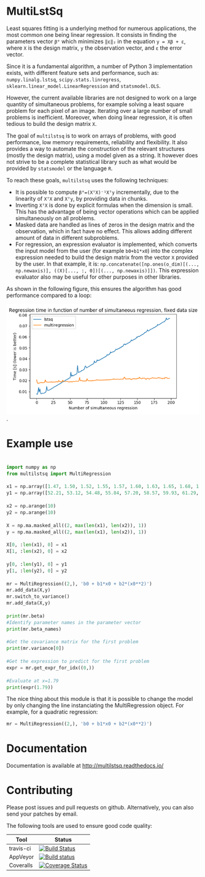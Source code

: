 MultiLstSq
==========

Least squares fitting is a underlying method for numerous applications, the most common one being linear regression. It consists in finding the parameters vector ``β°`` which minimizes ``‖ε‖₂`` in the equation ``y = Xβ + ε``, where `X` is the design matrix, `y` the observation vector, and `ε` the error vector.

Since it is a fundamental algorithm, a number of Python 3 implementation exists, with different feature sets and performance, such as:  `numpy.linalg.lstsq`, `scipy.stats.linregress`, `sklearn.linear_model.LinearRegression` and `statsmodel.OLS`.

However, the current available libraries are not designed to work on a large quantity of simultaneous problems, for example solving a least square problem for each pixel of an image. Iterating over a large number of small problems is inefficient. Moreover, when doing linear regression, it is often tedious to build the design matrix `X`.

The goal of `multilstsq` is to work on arrays of problems, with good performance, low memory requirements, reliability and flexibility. It also provides a way to automate the construction of the relevant structures (mostly the design matrix), using a model given as a string. It however does not strive to be a complete statistical library such as what would be provided by `statsmodel` or the language `R`.

To reach these goals, `multilstsq` uses the following techniques:

- It is possible to compute ``β°=(XᵀX)⁻¹Xᵀy`` incrementally, due to the linearity of ``XᵀX`` and ``Xᵀy``, by providing data in chunks.
- Inverting ``XᵀX`` is done by explicit formulas when the dimension is small. This has the advantage of being vector operations which can be applied simultaneously on all problems.
- Masked data are handled as lines of zeros in the design matrix and the observation, which in fact have no effect. This allows adding different amount of data in different subproblems.
- For regression, an expression evaluator is implemented, which converts the input model from the user (for example `b0+b1*x0`) into the complex expression needed to build the design matrix from the vector `X` provided by the user. In that example, it is: `np.concatenate([np.ones(o_dim)[(..., np.newaxis)], ((X)[..., :, 0])[(..., np.newaxis)]])`. This expression evaluator also may be useful for other purposes in other libraries.

As shown in the following figure, this ensures the algorithm has good performance compared to a loop:

![Parallel performance of multilstsq, constant data size.](https://raw.githubusercontent.com/UniNE-CHYN/multilstsq/master/doc/benchmark.png).

Example use
===========

```python

import numpy as np
from multilstsq import MultiRegression

x1 = np.array([1.47, 1.50, 1.52, 1.55, 1.57, 1.60, 1.63, 1.65, 1.68, 1.70, 1.73, 1.75, 1.78, 1.80, 1.83])
y1 = np.array([52.21, 53.12, 54.48, 55.84, 57.20, 58.57, 59.93, 61.29, 63.11, 64.47, 66.28, 68.10, 69.92, 72.19, 74.46])

x2 = np.arange(10)
y2 = np.arange(10)

X = np.ma.masked_all((2, max(len(x1), len(x2)), 1))
y = np.ma.masked_all((2, max(len(x1), len(x2)), 1))

X[0, :len(x1), 0] = x1
X[1, :len(x2), 0] = x2

y[0, :len(y1), 0] = y1
y[1, :len(y2), 0] = y2

mr = MultiRegression((2,), 'b0 + b1*x0 + b2*(x0**2)')
mr.add_data(X,y)
mr.switch_to_variance()
mr.add_data(X,y)

print(mr.beta)
#Identify parameter names in the parameter vector
print(mr.beta_names)

#Get the covariance matrix for the first problem
print(mr.variance[0])

#Get the expression to predict for the first problem
expr = mr.get_expr_for_idx((0,))

#Evaluate at x=1.79
print(expr(1.79))
```

The nice thing about this module is that it is possible to change the model by only changing the line instanciating the MultiRegression object. For example, for a quadratic regression:

```python
mr = MultiRegression((2,), 'b0 + b1*x0 + b2*(x0**2)')
```

Documentation
=============

Documentation is available at http://multilstsq.readthedocs.io/

Contributing
============

Please post issues and pull requests on github. Alternatively, you can also send your patches by email.

The following tools are used to ensure good code quality:

Tool         | Status
------------ | -------------
travis-ci | [![Build Status](https://travis-ci.org/UniNE-CHYN/multilstsq.svg?branch=master)](https://travis-ci.org/UniNE-CHYN/multilstsq)
AppVeyor | [![Build status](https://ci.appveyor.com/api/projects/status/38upk18lcu4mogot?svg=true)](https://ci.appveyor.com/project/lfasnacht/multilstsq)
Coveralls | [![Coverage Status](https://coveralls.io/repos/github/UniNE-CHYN/multilstsq/badge.svg?branch=master)](https://coveralls.io/github/UniNE-CHYN/multilstsq?branch=master)
